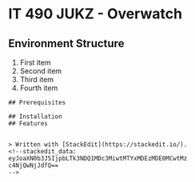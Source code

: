 
# IT 490 JUKZ - Overwatch 
## Environment Structure
1. First item  
2. Second item  
3. Third item  
4. Fourth item
```
## Prerequisites

## Installation
## Features


> Written with [StackEdit](https://stackedit.io/).
<!--stackedit_data:
eyJoaXN0b3J5IjpbLTk3NDQ1MDc3MiwtMTYxMDEzMDE0MCwtMz
c4NjQwNjJdfQ==
-->